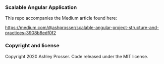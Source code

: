 ### Scalable Angular Application

This repo accompanies the Medium article found here:

https://medium.com/@ashprosser/scalable-angular-project-structure-and-practices-3908b8edf0f2


### Copyright and license

Copyright 2020 Ashley Prosser. Code released under the MIT license.
